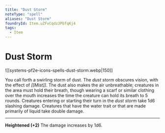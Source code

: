 ```yaml
---
title: "Dust Storm"
noteType: "spell"
aliases: "Dust Storm"
foundryId: Item.uZFvCqdz3PbfqKj4
tags:
  - Item
---
```


# Dust Storm
![[systems-pf2e-icons-spells-dust-storm.webp|150]]

You call forth a swirling storm of dust. The _dust storm_ obscures vision, with the effect of _[[Mist]]_. The dust also makes the air unbreathable; creatures in the area must hold their breath, though wearing a scarf or similar clothing over the mouth increases the time the creature can hold its breath to 5 rounds. Creatures entering or starting their turn in the _dust storm_ take 1d6 slashing damage. Creatures that have the water trait or that are made primarily of liquid take double damage.

* * *

**Heightened (+2)** The damage increases by 1d6.
